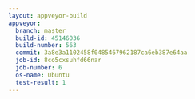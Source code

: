 ```yaml
---
layout: appveyor-build
appveyor:
  branch: master
  build-id: 45146036
  build-number: 563
  commit: 3a8e3a1102458f0485467962187ca6eb387e64aa
  job-id: 8co5cxsuhfd66nar
  job-number: 6
  os-name: Ubuntu
  test-result: 1
---
```

